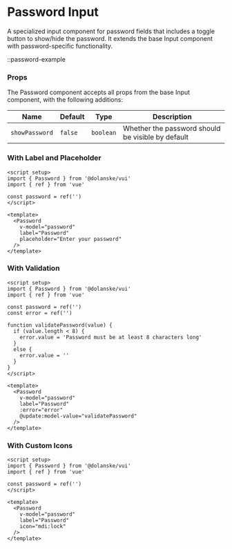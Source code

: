 # Password Input

A specialized input component for password fields that includes a toggle button to show/hide the password. It extends the base Input component with password-specific functionality.

::password-example

### Props

The Password component accepts all props from the base Input component, with the following additions:

| Name           | Default | Type      | Description                                       |
| -------------- | ------- | --------- | ------------------------------------------------- |
| `showPassword` | `false` | `boolean` | Whether the password should be visible by default |

### With Label and Placeholder

```vue
<script setup>
import { Password } from '@dolanske/vui'
import { ref } from 'vue'

const password = ref('')
</script>

<template>
  <Password
    v-model="password"
    label="Password"
    placeholder="Enter your password"
  />
</template>
```

### With Validation

```vue
<script setup>
import { Password } from '@dolanske/vui'
import { ref } from 'vue'

const password = ref('')
const error = ref('')

function validatePassword(value) {
  if (value.length < 8) {
    error.value = 'Password must be at least 8 characters long'
  }
  else {
    error.value = ''
  }
}
</script>

<template>
  <Password
    v-model="password"
    label="Password"
    :error="error"
    @update:model-value="validatePassword"
  />
</template>
```

### With Custom Icons

```vue
<script setup>
import { Password } from '@dolanske/vui'
import { ref } from 'vue'

const password = ref('')
</script>

<template>
  <Password
    v-model="password"
    label="Password"
    icon="mdi:lock"
  />
</template>
```
